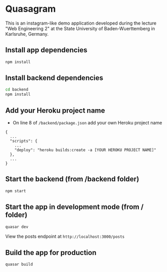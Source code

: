 # Quasagram
This is an instagram-like demo application developed during the lecture "Web Engineering 2" at the State University of Baden-Wuerttemberg in Karlsruhe, Germany.


## Install app dependencies
```bash
npm install
```

## Install backend dependencies
```bash
cd backend
npm install
```

## Add your Heroku project name
- On line 8 of `/backend/package.json` add your own Heroku project name
```
{
  ...
  "scripts": {
    ...
    "deploy": "heroku builds:create -a [YOUR HEROKU PROJECT NAME]"
  },
  ...
}
```

## Start the backend (from /backend folder)
```bash
npm start
```

## Start the app in development mode (from / folder)
```bash
quasar dev
```
View the posts endpoint at `http://localhost:3000/posts`

## Build the app for production
```bash
quasar build
```

